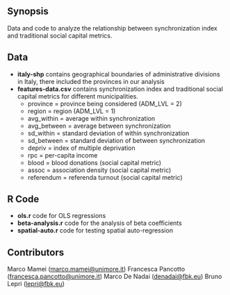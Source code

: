 ## Synopsis

Data and code to analyze the relationship between synchronization index and traditional social capital metrics.

## Data

* __italy-shp__ contains geographical boundaries of administrative divisions in Italy, there included the provinces in our analysis
* __features-data.csv__ contains synchronization index and traditional social capital metrics for different municipalities.
	* province = province being considered (ADM_LVL = 2)
	* region = region (ADM_LVL = 1)
	* avg_within = average within synchronization
	* avg_between = average between synchronization
	* sd_within = standard deviation of within synchronization
	* sd_between = standard deviation of between synchronization
	* depriv = index of multiple deprivation
	* rpc = per-capita income
	* blood = blood donations (social capital metric)
	* assoc = association density (social capital metric)
	* referendum = referenda turnout (social capital metric)

## R Code

* __ols.r__ code for OLS regressions
* __beta-analysis.r__ code for the analysis of beta coefficients
* __spatial-auto.r__ code for testing spatial auto-regression

## Contributors

Marco Mamei (marco.mamei@unimore.it)
Francesca Pancotto (francesca.pancotto@unimore.it)
Marco De Nadai (denadai@fbk.eu)
Bruno Lepri (lepri@fbk.eu)


